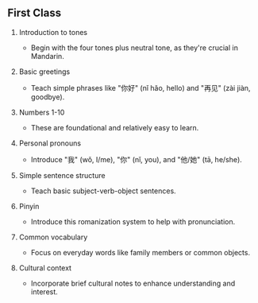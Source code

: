 ## First Class

1. Introduction to tones

   - Begin with the four tones plus neutral tone, as they're crucial in Mandarin.

2. Basic greetings
   - Teach simple phrases like "你好" (nǐ hǎo, hello) and "再见" (zài jiàn, goodbye).
3. Numbers 1-10
   - These are foundational and relatively easy to learn.
4. Personal pronouns
   - Introduce "我" (wǒ, I/me), "你" (nǐ, you), and "他/她" (tā, he/she).
5. Simple sentence structure
   - Teach basic subject-verb-object sentences.
6. Pinyin
   - Introduce this romanization system to help with pronunciation.
7. Common vocabulary
   - Focus on everyday words like family members or common objects.
8. Cultural context
   - Incorporate brief cultural notes to enhance understanding and interest.
